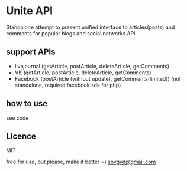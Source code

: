 # Unite API
Standalone attempt to present unified interface to articles(posts) and comments for popular blogs and social networks API

## support APIs
 - livejournal (getArticle, postArticle, deleteArticle, getComments)
 - VK (getArticle, postArticle, deleteArticle, getComments)
 - Facebook (postArticle (without update), getComments(limited)) (not standalone, required facebook sdk for php)

## how to use
see code

## Licence
MIT

free for use, but please, make it better =)
sovgvd@gmail.com
